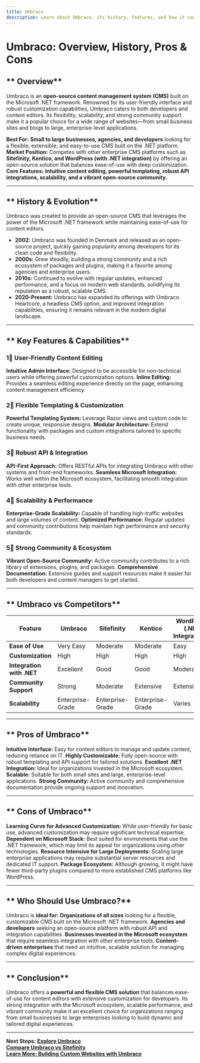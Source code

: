 ```yaml
---
title: Umbraco
description: Learn about Umbraco, its history, features, and how it compares to other content management systems.
---
```


# **Umbraco: Overview, History, Pros & Cons**

## ** Overview**  
Umbraco is an **open-source content management system (CMS)** built on the Microsoft .NET framework. Renowned for its user-friendly interface and robust customization capabilities, Umbraco caters to both developers and content editors. Its flexibility, scalability, and strong community support make it a popular choice for a wide range of websites—from small business sites and blogs to large, enterprise-level applications.

 **Best For:** **Small to large businesses, agencies, and developers** looking for a flexible, extensible, and easy-to-use CMS built on the .NET platform.  
 **Market Position:** Competes with other enterprise CMS platforms such as **Sitefinity, Kentico, and WordPress (with .NET integration)** by offering an open-source solution that balances ease-of-use with deep customization.  
 **Core Features:** **Intuitive content editing, powerful templating, robust API integrations, scalability, and a vibrant open-source community.**

---

## ** History & Evolution**  
Umbraco was created to provide an open-source CMS that leverages the power of the Microsoft .NET framework while maintaining ease-of-use for content editors.

- **2002:** Umbraco was founded in Denmark and released as an open-source project, quickly gaining popularity among developers for its clean code and flexibility.
- **2000s:** Grew steadily, building a strong community and a rich ecosystem of packages and plugins, making it a favorite among agencies and enterprise users.
- **2010s:** Continued to evolve with regular updates, enhanced performance, and a focus on modern web standards, solidifying its reputation as a robust, scalable CMS.
- **2020-Present:** Umbraco has expanded its offerings with Umbraco Heartcore, a headless CMS option, and improved integration capabilities, ensuring it remains relevant in the modern digital landscape.

---

## ** Key Features & Capabilities**

### **1⃣ User-Friendly Content Editing**
 **Intuitive Admin Interface:** Designed to be accessible for non-technical users while offering powerful customization options.
 **Inline Editing:** Provides a seamless editing experience directly on the page, enhancing content management efficiency.

### **2⃣ Flexible Templating & Customization**
 **Powerful Templating System:** Leverage Razor views and custom code to create unique, responsive designs.
 **Modular Architecture:** Extend functionality with packages and custom integrations tailored to specific business needs.

### **3⃣ Robust API & Integration**
 **API-First Approach:** Offers RESTful APIs for integrating Umbraco with other systems and front-end frameworks.
 **Seamless Microsoft Integration:** Works well within the Microsoft ecosystem, facilitating smooth integration with other enterprise tools.

### **4⃣ Scalability & Performance**
 **Enterprise-Grade Scalability:** Capable of handling high-traffic websites and large volumes of content.
 **Optimized Performance:** Regular updates and community contributions help maintain high performance and security standards.

### **5⃣ Strong Community & Ecosystem**
 **Vibrant Open-Source Community:** Active community contributes to a rich library of extensions, plugins, and packages.
 **Comprehensive Documentation:** Extensive guides and support resources make it easier for both developers and content managers to get started.

---

## ** Umbraco vs Competitors**

| Feature                   | Umbraco          | Sitefinity       | Kentico          | WordPress (.NET Integrations) |
|---------------------------|------------------|------------------|------------------|-------------------------------|
| **Ease of Use**           |  Very Easy     |  Moderate      |  Moderate      |  Easy                       |
| **Customization**         |  High          |  High         |  High          |  High                       |
| **Integration with .NET** |  Excellent     |  Good         |  Good          |  Moderate                   |
| **Community Support**     |  Strong        |  Moderate      |  Extensive     |  Extensive                  |
| **Scalability**           |  Enterprise-Grade |  Enterprise-Grade |  Enterprise-Grade |  Varies                   |

---

## ** Pros of Umbraco**
 **Intuitive Interface:** Easy for content editors to manage and update content, reducing reliance on IT.
 **Highly Customizable:** Fully open-source with robust templating and API support for tailored solutions.
 **Excellent .NET Integration:** Ideal for organizations invested in the Microsoft ecosystem.
 **Scalable:** Suitable for both small sites and large, enterprise-level applications.
 **Strong Community:** Active community and comprehensive documentation provide ongoing support and innovation.

---

## ** Cons of Umbraco**
 **Learning Curve for Advanced Customization:** While user-friendly for basic use, advanced customization may require significant technical expertise.
 **Dependent on Microsoft Stack:** Best suited for environments that use the .NET framework, which may limit its appeal for organizations using other technologies.
 **Resource Intensive for Large Deployments:** Scaling large enterprise applications may require substantial server resources and dedicated IT support.
 **Package Ecosystem:** Although growing, it might have fewer third-party plugins compared to more established CMS platforms like WordPress.

---

## ** Who Should Use Umbraco?**
Umbraco is **ideal for:**
 **Organizations of all sizes** looking for a flexible, customizable CMS built on the Microsoft .NET framework.
 **Agencies and developers** seeking an open-source platform with robust API and integration capabilities.
 **Businesses invested in the Microsoft ecosystem** that require seamless integration with other enterprise tools.
 **Content-driven enterprises** that need an intuitive, scalable solution for managing complex digital experiences.

---

## ** Conclusion**
Umbraco offers a **powerful and flexible CMS solution** that balances ease-of-use for content editors with extensive customization for developers. Its strong integration with the Microsoft ecosystem, scalable performance, and vibrant community make it an excellent choice for organizations ranging from small businesses to large enterprises looking to build dynamic and tailored digital experiences.

---

 **Next Steps:**
 **[Explore Umbraco](https://umbraco.com/)**  
 **[Compare Umbraco vs Sitefinity](#)**  
 **[Learn More: Building Custom Websites with Umbraco](#)**
